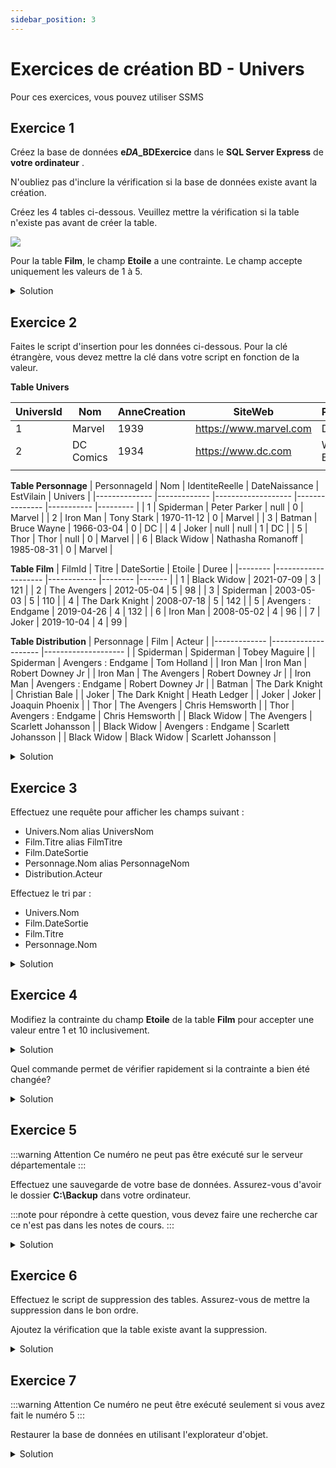 ```yaml
---
sidebar_position: 3
---
```


# Exercices de création BD - Univers

Pour ces exercices, vous pouvez utiliser SSMS

## Exercice 1

Créez la base de données **e*DA*_BDExercice** dans le **SQL Server Express** de **votre ordinateur** .

N'oubliez pas d'inclure la vérification si la base de données existe avant la création.

Créez les 4 tables ci-dessous. Veuillez mettre la vérification si la table n'existe pas avant de créer la table.

<img src="/4N1_2024/img/02_DEA_SuperHeros.jpg"  />



Pour la table **Film**, le champ **Etoile** a une contrainte. Le champ accepte uniquement les valeurs de 1 à 5.

<details>
  <summary>Solution</summary>

```sql

IF DB_ID('e1234_BDExercice') IS NULL
	CREATE DATABASE e1234_BDExercice;
GO

USE e1234_BDExercice;
GO

IF OBJECT_ID('Univers', 'U') IS NULL
	CREATE TABLE Univers
	(
		UniversId INT NOT NULL CONSTRAINT PK_Univers PRIMARY KEY,
		Nom VARCHAR(100) NOT NULL,
		AnneeCreation SMALLINT NOT NULL,
		SiteWeb VARCHAR(2000) NOT NULL,
		Proprietaire VARCHAR(250) NOT NULL
	);

IF OBJECT_ID('Film', 'U') IS NULL
	CREATE TABLE Film
	(
		FilmId INT NOT NULL CONSTRAINT PK_Film PRIMARY KEY,
		Titre VARCHAR(100) NOT NULL,
		DateSortie DATE NOT NULL,
		Etoile TINYINT NOT NULL CONSTRAINT CK_Film_Etoile CHECK(Etoile >= 1 AND Etoile <= 5),
		Duree SMALLINT NOT NULL
	);

IF OBJECT_ID('Personnage', 'U') IS NULL
	CREATE TABLE Personnage
	(
		PersonnageId INT NOT NULL CONSTRAINT PK_Personnage PRIMARY KEY,
		Nom VARCHAR(100) NOT NULL,
		IdentiteReelle VARCHAR(100) NULL,
		DateNaissance DATE NULL,
		EstVilain BIT NOT NULL,
		UniversId INT NOT NULL CONSTRAINT FK_Personnage_UniversId FOREIGN KEY REFERENCES Univers(UniversId)
			ON DELETE NO ACTION
			ON UPDATE CASCADE
	);

IF OBJECT_ID('Distribution', 'U') IS NULL
	CREATE TABLE [Distribution]
	(
		PersonnageId INT NOT NULL CONSTRAINT FK_Distribution_PersonnageId FOREIGN KEY REFERENCES Personnage(PersonnageId)
			ON DELETE NO ACTION
			ON UPDATE CASCADE,
		FilmId INT NOT NULL CONSTRAINT FK_Distribution_FilmId FOREIGN KEY REFERENCES Film(FilmId)
			ON DELETE NO ACTION
			ON UPDATE CASCADE,
		Acteur VARCHAR(100) NOT NULL,
		CONSTRAINT PK_Distribution PRIMARY KEY (PersonnageId, FilmId)
	);
GO
```

</details>


## Exercice 2

Faites le script d'insertion pour les données ci-dessous. Pour la clé étrangère, vous devez mettre la clé dans votre script en fonction de la valeur.

**Table Univers**

| UniversId | Nom       | AnneCreation | SiteWeb                | Proprietaire |
|-----------|-----------|--------------|------------------------|--------------|
| 1         | Marvel    | 1939         | https://www.marvel.com | Disney       |
| 2         | DC Comics | 1934         | https://www.dc.com     | Warner Bros  |
|           |           |              |                        |              |


**Table Personnage**
| PersonnageId 	| Nom         	| IdentiteReelle    	| DateNaissance 	| EstVilain 	| Univers 	|
|--------------	|-------------	|-------------------	|---------------	|-----------	|---------	|
| 1            	| Spiderman   	| Peter Parker      	| null          	| 0         	| Marvel  	|
| 2            	| Iron Man    	| Tony Stark        	| 1970-11-12    	| 0         	| Marvel  	|
| 3            	| Batman      	| Bruce Wayne       	| 1966-03-04    	| 0         	| DC      	|
| 4            	| Joker       	| null              	| null          	| 1         	| DC      	|
| 5            	| Thor        	| Thor              	| null          	| 0         	| Marvel  	|
| 6            	| Black Widow 	| Nathasha Romanoff 	| 1985-08-31    	| 0         	| Marvel  	|

**Table Film**
| FilmId 	| Titre              	| DateSortie 	| Etoile 	| Duree 	|
|--------	|--------------------	|------------	|--------	|-------	|
| 1      	| Black Widow        	| 2021-07-09 	| 3      	| 121   	|
| 2      	| The Avengers       	| 2012-05-04 	| 5      	| 98    	|
| 3      	| Spiderman          	| 2003-05-03 	| 5      	| 110   	|
| 4      	| The Dark Knight    	| 2008-07-18 	| 5      	| 142   	|
| 5      	| Avengers : Endgame 	| 2019-04-26 	| 4      	| 132   	|
| 6      	| Iron Man           	| 2008-05-02 	| 4      	| 96    	|
| 7      	| Joker              	| 2019-10-04 	| 4      	| 99    	|


**Table Distribution**
| Personnage  	| Film               	| Acteur             	|
|-------------	|--------------------	|--------------------	|
| Spiderman   	| Spiderman          	| Tobey Maguire      	|
| Spiderman   	| Avengers : Endgame 	| Tom Holland        	|
| Iron Man    	| Iron Man           	| Robert Downey Jr   	|
| Iron Man    	| The Avengers       	| Robert Downey Jr   	|
| Iron Man    	| Avengers : Endgame 	| Robert Downey Jr   	|
| Batman      	| The Dark Knight    	| Christian Bale     	|
| Joker       	| The Dark Knight    	| Heath Ledger       	|
| Joker       	| Joker              	| Joaquin Phoenix    	|
| Thor        	| The Avengers       	| Chris Hemsworth    	|
| Thor        	| Avengers : Endgame 	| Chris Hemsworth    	|
| Black Widow 	| The Avengers       	| Scarlett Johansson 	|
| Black Widow 	| Avengers : Endgame 	| Scarlett Johansson 	|
| Black Widow 	| Black Widow        	| Scarlett Johansson 	|



<details>
  <summary>Solution</summary>

```sql
USE e1234_BDExercice;
GO

INSERT INTO Univers(UniversId, Nom, AnneeCreation, SiteWeb, Proprietaire) 
VALUES				
	(1, 'Marvel', 1939, 'https://www.marvel.com', 'Disney'),
	(2, 'DC Comics', 1934, 'https://dc.com', 'Warner Bros');
GO

INSERT INTO Personnage(PersonnageId, Nom, IdentiteReelle, DateNaissance, EstVilain, UniversId)
VALUES
	(1, 'Spiderman', 'Peter Parker', null, 0, 1),
	(2, 'Iron Man', 'Tony Stark', '1970-11-12',0, 1),
	(3, 'Batman', 'Bruce Wayne', '1966-03-04', 0, 2),
	(4, 'Joker', null, null, 0, 2),
	(5, 'Thor', 'Thor', null, 0, 1),
	(6, 'Black Widow', 'Nathasha Romanoff', '1985-08-31', 0, 1);
GO

INSERT INTO Film(FilmId, Titre, DateSortie, Etoile, Duree)
VALUES
	(1,'Black Widow', '2021-07-09', 3, 121),
	(2,'The Avengers', '2012-05-04', 5, 98),
	(3,'Spideman', '2003-05-03', 5, 110),
	(4,'The Dark Knight', '2008-07-18', 5, 142),
	(5,'Avengers : Endgames', '2019-04-26', 4, 132),
	(6,'Iron Man', '2008-05-02', 4, 96),
	(7,'Joker', '2019-10-04', 4, 99)
GO

INSERT INTO Distribution(PersonnageId, FilmId, Acteur)
VALUES
	(1,3,'Tobey Maguire'),
	(1,5,'Tom Holland'),
	(2,6,'Robert Downey Jr'),
	(2,2,'Robert Downey Jr'),
	(2,5,'Robert Downey Jr'),
	(3,4,'Christian Bale'),
	(4,4,'Heath Ledger'),
	(4,7,'Joaquin Phoenix'),
	(5,2,'Chris Hemsworth'),
	(5,5,'Chris Hemsworth'),
	(6,2,'Scarlett Johansson'),
	(6,5,'Scarlett Johansson'),
	(6,1,'Scarlett Johansson')
GO
```

</details>
  
## Exercice 3

Effectuez une requête pour afficher les champs suivant :

- Univers.Nom alias UniversNom
- Film.Titre alias FilmTitre
- Film.DateSortie
- Personnage.Nom alias PersonnageNom
- Distribution.Acteur

Effectuez le tri par :

- Univers.Nom
- Film.DateSortie
- Film.Titre
- Personnage.Nom

<details>
  <summary>Solution</summary>

```sql

USE e1234_BDExercice;
GO

SELECT
	Univers.Nom AS UniversNom,
	Film.Titre AS FilmTitre,
	Film.DateSortie,
	Personnage.Nom AS PersonnageNom,	
	Distribution.Acteur	
FROM Distribution
INNER JOIN Personnage ON Distribution.PersonnageId = Personnage.PersonnageId
INNER JOIN Univers ON Personnage.UniversId = Univers.UniversId
INNER JOIN Film ON Distribution.FilmId = Film.FilmId
ORDER BY
	Univers.Nom,
	Film.DateSortie,
	Film.Titre,
	Personnage.Nom,
	Distribution.Acteur

```

</details>

## Exercice 4

Modifiez la contrainte du champ **Etoile** de la table **Film** pour accepter une valeur entre 1 et 10 inclusivement.

<details>
  <summary>Solution</summary>

  ```sql
  USE e1234_BDExercice;
ALTER TABLE Film
DROP CONSTRAINT CK_Film_Etoile

ALTER TABLE Film
ADD CONSTRAINT CK_Film_Etoile CHECK(Etoile >= 1 AND Etoile <= 10)
```

</details>

Quel commande permet de vérifier rapidement si la contrainte a bien été changée?
<details>
  <summary>Solution</summary>

  ```sql
  sp_help Film
```

</details>


## Exercice 5
:::warning Attention
Ce numéro ne peut pas être exécuté sur le serveur départementale
:::

Effectuez une sauvegarde de votre base de données. Assurez-vous d'avoir le dossier **C:\Backup** dans votre ordinateur.

:::note
pour répondre à cette question, vous devez faire une recherche car ce n'est pas dans les notes de cours. 
:::
<details>
  <summary>Solution</summary>

```sql
USE e1234_BDExercice;
GO

DECLARE @nomBD NVARCHAR(256) -- Nom base de données
DECLARE @dossierBck NVARCHAR(512) -- Chemin dossier backup. 
DECLARE @date NVARCHAR(40) -- Date du jour
DECLARE @fichierBck NVARCHAR(512) -- Nom du fichier

SET @dossierBck = 'C:\Backup\'
SELECT @nomBD = DB_NAME() 
SELECT @date = CONVERT(NVARCHAR(20),GETDATE(),112) 
SET @fichierBck = @dossierBck + @nomBD + '_' + @date + '.BAK' 
BACKUP DATABASE @nomBD TO DISK = @fichierBck
```

</details>

## Exercice 6

Effectuez le script de suppression des tables. Assurez-vous de mettre la suppression dans le bon ordre.

Ajoutez la vérification que la table existe avant la suppression.

<details>

  <summary>Solution</summary>

  ```sql
  USE e1234_BDExercice
GO

IF OBJECT_ID('Distribution', 'U') IS NOT NULL 
	DROP TABLE Distribution;
IF OBJECT_ID('Personnage', 'U') IS NOT NULL 
	DROP TABLE Personnage;
IF OBJECT_ID('Univers', 'U') IS NOT NULL
	DROP TABLE Univers;
IF OBJECT_ID('Film', 'U') IS NOT NULL 
	DROP TABLE Film;
GO
  ```
</details>

## Exercice 7
:::warning Attention
Ce numéro ne peut être exécuté seulement si vous avez fait le numéro 5
:::

Restaurer la base de données en utilisant l'explorateur d'objet. 

<details>
  <summary>Solution</summary>

  Clic droit sur la BD-> Tâches -> Restaurer -> Base de données.

</details>